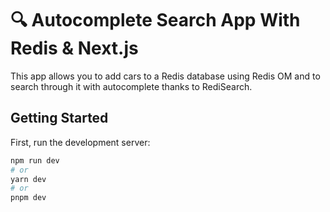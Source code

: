# 🔍 Autocomplete Search App With Redis & Next.js

This app allows you to add cars to a Redis database using Redis OM and to search through it with autocomplete thanks to RediSearch.
## Getting Started

First, run the development server:

```bash
npm run dev
# or
yarn dev
# or
pnpm dev
```
